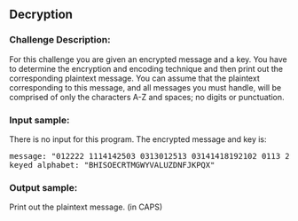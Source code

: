 <h2>Decryption</h2>

<h3>Challenge Description:</h3>

<p>
    For this challenge you are given an encrypted message and a key. You have to determine the encryption and encoding
    technique and then print out the corresponding plaintext message. You can assume that the plaintext corresponding
    to this message, and all messages you must handle, will be comprised of only the characters A-Z and spaces;
    no digits or punctuation.
</p>

<h3>Input sample:</h3>

<p>
    There is no input for this program. The encrypted message and key is:
</p>

<pre>message: &quot;012222 1114142503 0313012513 03141418192102 0113 2419182119021713 06131715070119&quot;,
keyed_alphabet: &quot;BHISOECRTMGWYVALUZDNFJKPQX&quot;</pre>

<h3>Output sample:</h3>

<p>
    Print out the plaintext message. (in CAPS)
</p>
